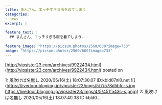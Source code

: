 ```yaml
---
title: まんさん、エッチすぎる服を着てしまう
categories:
- news
excerpt: |
  
feature_text: |
  ## まんさん、エッチすぎる服を着てしまう...
  
feature_image: "https://picsum.photos/2560/600?image=733"
image: "https://picsum.photos/2560/600?image=733"
---
```


[http://vipsister23.com/archives/9922434.html](http://vipsister23.com/archives/9922434.html)
posted on 

<!--more-->

1: 風吹けば名無し 2020/05/16(土) 18:07:30.07 ID:kbld07nI0.net ![](https://livedoor.blogimg.jp/vipsister23/imgs/5/7/578d5bfc-s.jpg [https://livedoor.blogimg.jp/vipsister23/imgs/4/5/451fa43c-s.png)](https://livedoor.blogimg.jp/vipsister23/imgs/4/5/451fa43c-s.png)) 2: 風吹けば名無し 2020/05/16(土) 18:07:40.38 ID:kbld0...
